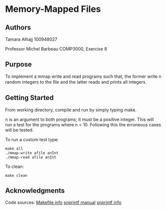 # Memory-Mapped Files #

## Authors ##

Tamara Alhajj 
100948027

Professor Michel Barbeau
COMP3000, Exercise 8

## Purpose  ##

To implement a mmap write and read programs such that, 
the former write n random integers to the ﬁle 
and the latter reads and prints all integers. 

## Getting Started ##

From working directory, compile and run by simply typing make.

n is an argument to both programs; it must be a positive integer. 
This will run a test for the programs where n = 10.
Following this the erroneous cases will be tested.

To run a custom test type:
```
make all
./mmap-write afile anInt
./mmap-read afile anInt
```

To clean:
```
make clean
```

## Acknowledgments ##

Code sources:
[Makefile info](http://www.gnu.org/software/make/manual/make.html#Special-Targets%20GNU%20Make%20Manual)
[snprintf manual](https://linux.die.net/man/3/snprintf)
[snprintf info](http://joequery.me/code/snprintf-c/)